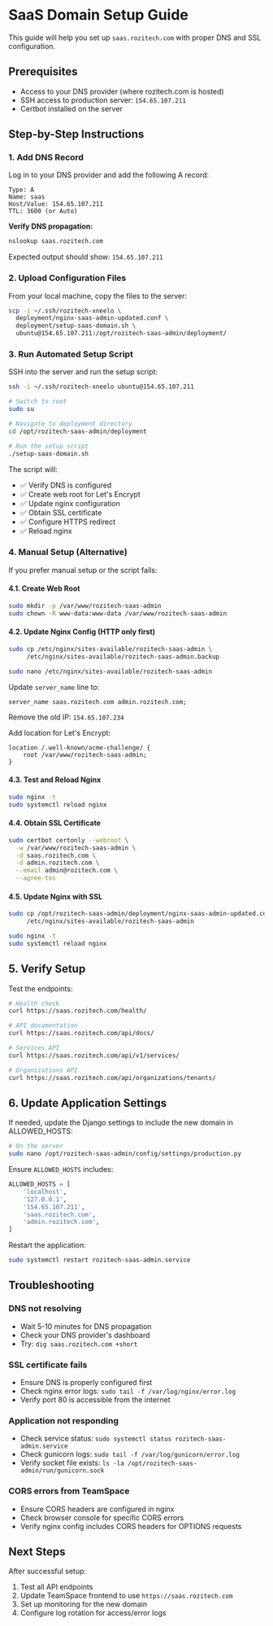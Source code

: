# SaaS Domain Setup Guide

This guide will help you set up `saas.rozitech.com` with proper DNS and SSL configuration.

## Prerequisites

- Access to your DNS provider (where rozitech.com is hosted)
- SSH access to production server: `154.65.107.211`
- Certbot installed on the server

## Step-by-Step Instructions

### 1. Add DNS Record

Log in to your DNS provider and add the following A record:

```
Type: A
Name: saas
Host/Value: 154.65.107.211
TTL: 3600 (or Auto)
```

**Verify DNS propagation:**
```bash
nslookup saas.rozitech.com
```

Expected output should show: `154.65.107.211`

### 2. Upload Configuration Files

From your local machine, copy the files to the server:

```bash
scp -i ~/.ssh/rozitech-xneelo \
  deployment/nginx-saas-admin-updated.conf \
  deployment/setup-saas-domain.sh \
  ubuntu@154.65.107.211:/opt/rozitech-saas-admin/deployment/
```

### 3. Run Automated Setup Script

SSH into the server and run the setup script:

```bash
ssh -i ~/.ssh/rozitech-xneelo ubuntu@154.65.107.211

# Switch to root
sudo su

# Navigate to deployment directory
cd /opt/rozitech-saas-admin/deployment

# Run the setup script
./setup-saas-domain.sh
```

The script will:
- ✅ Verify DNS is configured
- ✅ Create web root for Let's Encrypt
- ✅ Update nginx configuration
- ✅ Obtain SSL certificate
- ✅ Configure HTTPS redirect
- ✅ Reload nginx

### 4. Manual Setup (Alternative)

If you prefer manual setup or the script fails:

#### 4.1. Create Web Root
```bash
sudo mkdir -p /var/www/rozitech-saas-admin
sudo chown -R www-data:www-data /var/www/rozitech-saas-admin
```

#### 4.2. Update Nginx Config (HTTP only first)
```bash
sudo cp /etc/nginx/sites-available/rozitech-saas-admin \
     /etc/nginx/sites-available/rozitech-saas-admin.backup

sudo nano /etc/nginx/sites-available/rozitech-saas-admin
```

Update `server_name` line to:
```nginx
server_name saas.rozitech.com admin.rozitech.com;
```

Remove the old IP: `154.65.107.234`

Add location for Let's Encrypt:
```nginx
location /.well-known/acme-challenge/ {
    root /var/www/rozitech-saas-admin;
}
```

#### 4.3. Test and Reload Nginx
```bash
sudo nginx -t
sudo systemctl reload nginx
```

#### 4.4. Obtain SSL Certificate
```bash
sudo certbot certonly --webroot \
  -w /var/www/rozitech-saas-admin \
  -d saas.rozitech.com \
  -d admin.rozitech.com \
  --email admin@rozitech.com \
  --agree-tos
```

#### 4.5. Update Nginx with SSL
```bash
sudo cp /opt/rozitech-saas-admin/deployment/nginx-saas-admin-updated.conf \
     /etc/nginx/sites-available/rozitech-saas-admin

sudo nginx -t
sudo systemctl reload nginx
```

## 5. Verify Setup

Test the endpoints:

```bash
# Health check
curl https://saas.rozitech.com/health/

# API documentation
curl https://saas.rozitech.com/api/docs/

# Services API
curl https://saas.rozitech.com/api/v1/services/

# Organizations API
curl https://saas.rozitech.com/api/organizations/tenants/
```

## 6. Update Application Settings

If needed, update the Django settings to include the new domain in ALLOWED_HOSTS:

```bash
# On the server
sudo nano /opt/rozitech-saas-admin/config/settings/production.py
```

Ensure `ALLOWED_HOSTS` includes:
```python
ALLOWED_HOSTS = [
    'localhost',
    '127.0.0.1',
    '154.65.107.211',
    'saas.rozitech.com',
    'admin.rozitech.com',
]
```

Restart the application:
```bash
sudo systemctl restart rozitech-saas-admin.service
```

## Troubleshooting

### DNS not resolving
- Wait 5-10 minutes for DNS propagation
- Check your DNS provider's dashboard
- Try: `dig saas.rozitech.com +short`

### SSL certificate fails
- Ensure DNS is properly configured first
- Check nginx error logs: `sudo tail -f /var/log/nginx/error.log`
- Verify port 80 is accessible from the internet

### Application not responding
- Check service status: `sudo systemctl status rozitech-saas-admin.service`
- Check gunicorn logs: `sudo tail -f /var/log/gunicorn/error.log`
- Verify socket file exists: `ls -la /opt/rozitech-saas-admin/run/gunicorn.sock`

### CORS errors from TeamSpace
- Ensure CORS headers are configured in nginx
- Check browser console for specific CORS errors
- Verify nginx config includes CORS headers for OPTIONS requests

## Next Steps

After successful setup:
1. Test all API endpoints
2. Update TeamSpace frontend to use `https://saas.rozitech.com`
3. Set up monitoring for the new domain
4. Configure log rotation for access/error logs